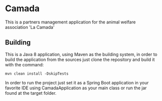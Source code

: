 # Camada
This is a partners management application for the animal welfare association 'La Camada'

## Building

This is a Java 8 application, using Maven as the building system, in order to build the application from the sources just clone the repository and build it with the command:

`mvn clean install -DskipTests`
  
In order to run the project just set it as a Spring Boot application in your favorite IDE using CamadaApplication as your main class or run the jar found at the target folder.
